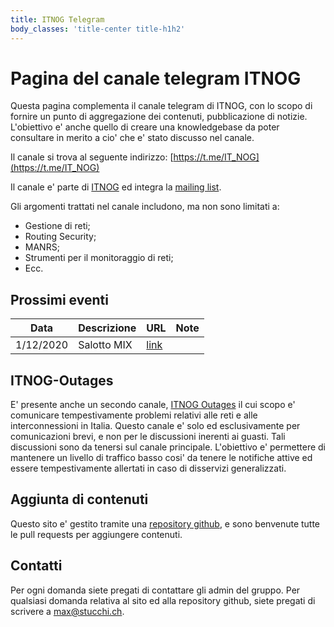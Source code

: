 ```yaml
---
title: ITNOG Telegram 
body_classes: 'title-center title-h1h2'
---
```


# Pagina del canale telegram ITNOG

Questa pagina complementa il canale telegram di ITNOG, con lo scopo di fornire un punto di aggregazione dei contenuti, pubblicazione di notizie.  L'obiettivo e' anche quello di creare una knowledgebase da poter consultare in merito a cio' che e' stato discusso nel canale.

Il canale si trova al seguente indirizzo: [https://t.me/IT_NOG](https://t.me/IT_NOG)

Il canale e' parte di [ITNOG](https://itnog.it) ed integra la [mailing list](https://lists.itnog.it/listinfo/itnog).

Gli argomenti trattati nel canale includono, ma non sono limitati a:

* Gestione di reti;
* Routing Security;
* MANRS;
* Strumenti per il monitoraggio di reti;
* Ecc.

## Prossimi eventi

| Data | Descrizione | URL| Note|
|-----|--------|-----|-----|
|1/12/2020| Salotto MIX | [link](https://www.mix-it.net/event/mix-salotto-2020-virtual-experience/)| |

## ITNOG-Outages

E' presente anche un secondo canale, [ITNOG Outages](https://t.me/ITNOG_Outages) il cui scopo e' comunicare tempestivamente problemi relativi alle reti e alle interconnessioni in Italia.  Questo canale e' solo ed esclusivamente per comunicazioni brevi, e non per le discussioni inerenti ai guasti.  Tali discussioni sono da tenersi sul canale principale.  L'obiettivo e' permettere di mantenere un livello di traffico basso cosi' da tenere le notifiche attive ed essere tempestivamente allertati in caso di disservizi generalizzati.

## Aggiunta di contenuti

Questo sito e' gestito tramite una [repository github](https://github.com/stucchimax/ITNOG-Telegram-Wiki), e sono benvenute tutte le pull requests per aggiungere contenuti.

## Contatti

Per ogni domanda siete pregati di contattare gli admin del gruppo.  Per qualsiasi domanda relativa al sito ed alla repository github, siete pregati di scrivere a max@stucchi.ch.







